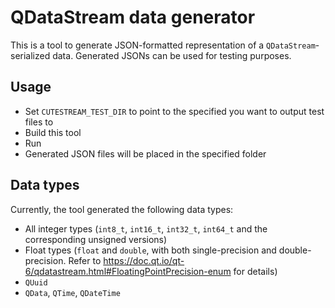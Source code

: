 # QDataStream data generator

This is a tool to generate JSON-formatted representation of a `QDataStream`-serialized data. 
Generated JSONs can be used for testing purposes. 

## Usage

- Set `CUTESTREAM_TEST_DIR` to point to the specified you want to output test files to
- Build this tool
- Run
- Generated JSON files will be placed in the specified folder

## Data types 

Currently, the tool generated the following data types:

- All integer types (`int8_t`, `int16_t`, `int32_t`, `int64_t` and the corresponding unsigned versions)
- Float types (`float` and `double`, with both single-precision and double-precision. 
Refer to https://doc.qt.io/qt-6/qdatastream.html#FloatingPointPrecision-enum for details)
- `QUuid`
- `QData`, `QTime`, `QDateTime`

